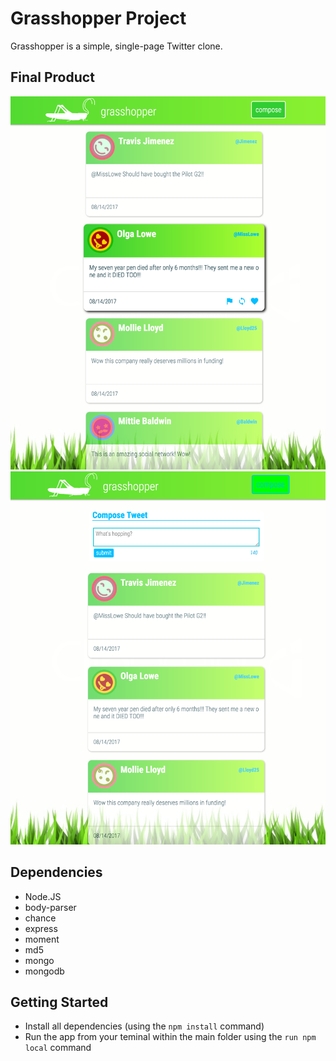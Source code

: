 # Grasshopper Project

Grasshopper is a simple, single-page Twitter clone.

## Final Product

!["Home Page"](https://github.com/vadimgavrish/tweetr/blob/master/public/images/screenshotOne.png)
!["Compose Toggle Open"](https://github.com/vadimgavrish/tweetr/blob/master/public/images/screenshotTwo.png)

## Dependencies

- Node.JS
- body-parser
- chance
- express
- moment
- md5
- mongo
- mongodb

## Getting Started

- Install all dependencies (using the `npm install` command)
- Run the app from your teminal within the main folder using the `run npm local` command